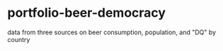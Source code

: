 # portfolio-beer-democracy
data from three sources on beer consumption, population, and "DQ" by country
